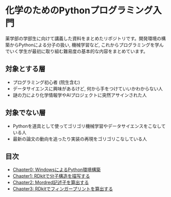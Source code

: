 # 化学のためのPythonプログラミング入門
薬学部の学部生に向けて講義した資料をまとめたリポジトリです。開発環境の構築からPythonによる分子の扱い, 機械学習など, これからプログラミングを学んでいく学生が最初に取り組む難易度の基本的な内容をまとめています。 

## 対象とする層
* プログラミング初心者 (院生含む)
* データサイエンスに興味があるけど, 何から手をつけていいかわからない人
* 謎の力により化学情報学やAIプロジェクトに突然アサインされた人

## 対象でない層
* Pythonを道具として使ってゴリゴリ機械学習やデータサイエンスをこなしている人　　
* 最新の論文の動向を追ったり実装の再現をゴリゴリこなしている人

## 目次
* [Chapter0: WindowsによるPython環境構築](https://github.com/TeddyGlass/tutorials/blob/main/pdf/pyenv_for_windows.pdf)
* [Chapter1: RDkitで分子構造を描写する](https://github.com/TeddyGlass/tutorials/blob/main/notebook/chapter1.ipynb)
* [Chapter2: Mordred記述子を算出する](https://github.com/TeddyGlass/tutorials/tree/main/sample_code/mordred)  
* [Chapter3: RDkitでフィンガープリントを算出する](https://github.com/TeddyGlass/tutorials/blob/main/notebook/chapter3.ipynb)
